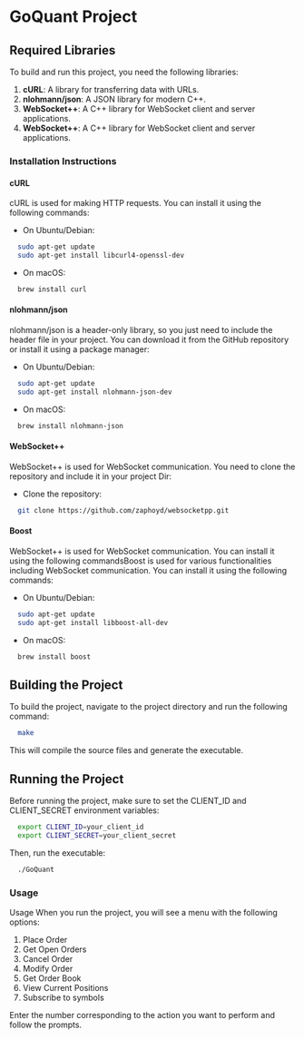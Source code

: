 # GoQuant Project

## Required Libraries

To build and run this project, you need the following libraries:

1. **cURL**: A library for transferring data with URLs.
2. **nlohmann/json**: A JSON library for modern C++.
3. **WebSocket++**: A C++ library for WebSocket client and server applications.
4. **WebSocket++**: A C++ library for WebSocket client and server applications.


### Installation Instructions

#### cURL

cURL is used for making HTTP requests. You can install it using the following commands:

- On Ubuntu/Debian:
```sh
  sudo apt-get update
  sudo apt-get install libcurl4-openssl-dev
```
- On macOS:
```sh
  brew install curl
```

#### nlohmann/json

nlohmann/json is a header-only library, so you just need to include the header file in your project. You can download it from the GitHub repository or install it using a package manager:

- On Ubuntu/Debian:
```sh
  sudo apt-get update
  sudo apt-get install nlohmann-json-dev
```
- On macOS:
```sh
  brew install nlohmann-json
```
#### WebSocket++

WebSocket++ is used for WebSocket communication. You need to clone the repository and include it in your project Dir:

- Clone the repository:
```sh
  git clone https://github.com/zaphoyd/websocketpp.git
```

#### Boost

WebSocket++ is used for WebSocket communication. You can install it using the following commandsBoost is used for various functionalities including WebSocket communication. You can install it using the following commands:

- On Ubuntu/Debian:
```sh
  sudo apt-get update
  sudo apt-get install libboost-all-dev
```
- On macOS:
```sh
  brew install boost
```
## Building the Project

To build the project, navigate to the project directory and run the following command:

```sh
  make
```
This will compile the source files and generate the executable.


## Running the Project

Before running the project, make sure to set the CLIENT_ID and CLIENT_SECRET environment variables:

```sh
  export CLIENT_ID=your_client_id
  export CLIENT_SECRET=your_client_secret
```

Then, run the executable:

```sh
  ./GoQuant
```
### Usage
Usage
When you run the project, you will see a menu with the following options:

1. Place Order
2. Get Open Orders
3. Cancel Order
4. Modify Order
5. Get Order Book
6. View Current Positions
7. Subscribe to symbols

Enter the number corresponding to the action you want to perform and follow the prompts.
